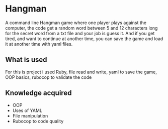 # Hangman

A command line Hangman game where one player plays against the computer, the code get a random word between 5 and 12 characters long for the secret word from a txt file and your job is guess it. And if you get tired, and want to continue at another time, you can save the game and load it at another time with yaml files.

## What is used

For this is project i used Ruby, file read and write, yaml to save the game, OOP basics, rubocop to validate the code

## Knowledge acquired

* OOP
* Uses of YAML
* File manipulation
* Rubocop to code quality
